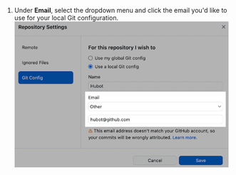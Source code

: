 1. Under **Email**, select the dropdown menu and click the email you'd like to use for your local Git configuration.
  ![The name field of the local Git configuration](/assets/images/help/desktop/local-config-email.png)
